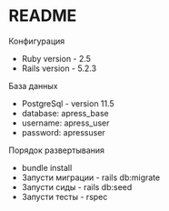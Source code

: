 # README

Конфигурация

* Ruby version - 2.5
* Rails version - 5.2.3

База данных
* PostgreSql - version 11.5
* database: apress_base
* username: apress_user
* password: apressuser

Порядок развертывания

* bundle install
* Запусти миграции - rails db:migrate
* Запусти сиды - rails db:seed
* Запусти тесты - rspec

